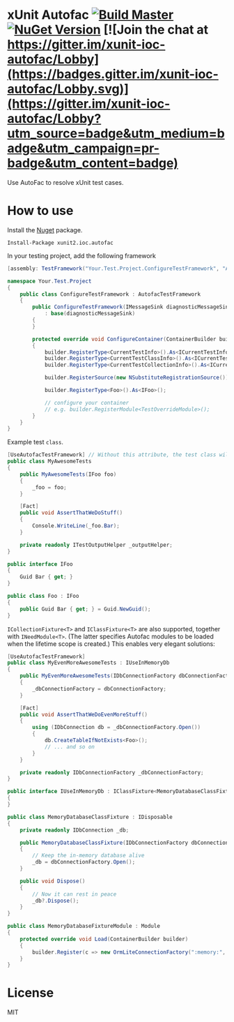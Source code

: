 xUnit Autofac  [![Build Master](https://ci.appveyor.com/api/projects/status/mqvl7dyo0auimouw/branch/master?svg=true)](https://ci.appveyor.com/project/dennisroche/xunit-ioc-autofac) [![NuGet Version](http://img.shields.io/nuget/v/xunit2.ioc.autofac.svg?style=flat)](https://www.nuget.org/packages/xunit2.ioc.autofac/) [![Join the chat at https://gitter.im/xunit-ioc-autofac/Lobby](https://badges.gitter.im/xunit-ioc-autofac/Lobby.svg)](https://gitter.im/xunit-ioc-autofac/Lobby?utm_source=badge&utm_medium=badge&utm_campaign=pr-badge&utm_content=badge)
================

Use AutoFac to resolve xUnit test cases.

How to use
=============

Install the [Nuget](https://www.nuget.org/packages/xunit2.ioc.autofac) package.

    Install-Package xunit2.ioc.autofac

In your testing project, add the following framework

```cs
[assembly: TestFramework("Your.Test.Project.ConfigureTestFramework", "AssemblyName")]

namespace Your.Test.Project
{
    public class ConfigureTestFramework : AutofacTestFramework
    {
        public ConfigureTestFramework(IMessageSink diagnosticMessageSink)
            : base(diagnosticMessageSink)
        {
        }

        protected override void ConfigureContainer(ContainerBuilder builder)
        {
            builder.RegisterType<CurrentTestInfo>().As<ICurrentTestInfo>().InstancePerTest();
            builder.RegisterType<CurrentTestClassInfo>().As<ICurrentTestClassInfo>().InstancePerTestClass();
            builder.RegisterType<CurrentTestCollectionInfo>().As<ICurrentTestCollectionInfo>().InstancePerTestCollection();

            builder.RegisterSource(new NSubstituteRegistrationSource()); // https://gist.github.com/dabide/57c5279894383d8f0ee4ed2069773907

            builder.RegisterType<Foo>().As<IFoo>();

            // configure your container
            // e.g. builder.RegisterModule<TestOverrideModule>();
        }
    }
}
```

Example test `class`.

```cs
[UseAutofacTestFramework] // Without this attribute, the test class will be handled by the standard xUnit test runners
public class MyAwesomeTests
{
    public MyAwesomeTests(IFoo foo)
    {
        _foo = foo;
    }

    [Fact]
    public void AssertThatWeDoStuff()
    {
        Console.WriteLine(_foo.Bar);
    }

    private readonly ITestOutputHelper _outputHelper;
}

public interface IFoo
{
    Guid Bar { get; }
}

public class Foo : IFoo
{
    public Guid Bar { get; } = Guid.NewGuid();
}
```

`ICollectionFixture<T>` and `IClassFixture<T>` are also supported, together with `INeedModule<T>`. (The latter specifies Autofac modules to be loaded when the lifetime scope is created.) This enables very elegant solutions:

```cs
[UseAutofacTestFramework]
public class MyEvenMoreAwesomeTests : IUseInMemoryDb
{
    public MyEvenMoreAwesomeTests(IDbConnectionFactory dbConnectionFactory)
    {
        _dbConnectionFactory = dbConnectionFactory;
    }

    [Fact]
    public void AssertThatWeDoEvenMoreStuff()
    {
        using (IDbConnection db = _dbConnectionFactory.Open())
        {
            db.CreateTableIfNotExists<Foo>();
            // ... and so on
        }
    }

    private readonly IDbConnectionFactory _dbConnectionFactory;
}

public interface IUseInMemoryDb : IClassFixture<MemoryDatabaseClassFixture>, INeedModule<MemoryDatabaseFixtureModule>
{
}

public class MemoryDatabaseClassFixture : IDisposable
{
    private readonly IDbConnection _db;

    public MemoryDatabaseClassFixture(IDbConnectionFactory dbConnectionFactory)
    {
        // Keep the in-memory database alive
        _db = dbConnectionFactory.Open();
    }

    public void Dispose()
    {
        // Now it can rest in peace
        _db?.Dispose();
    }
}

public class MemoryDatabaseFixtureModule : Module
{
    protected override void Load(ContainerBuilder builder)
    {
        builder.Register(c => new OrmLiteConnectionFactory(":memory:", SqliteDialect.Provider)).As<IDbConnectionFactory>().SingleInstance();
    }
}
```

License
=============

MIT
